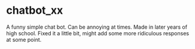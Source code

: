 # chatbot_xx
A funny simple chat bot. Can be annoying at times.
Made in later years of high school. Fixed it a little bit, might add some more ridiculous responses at some point.
